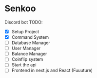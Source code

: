 # Senkoo
Discord bot
TODO:
- [x] Setup Project
- [x] Command System
- [ ] Database Manager
- [ ] User Manager
- [ ] Balance Manager
- [ ] Coinflip system
- [ ] Start the api
- [ ] Frontend in next.js and React (Fuuuture)